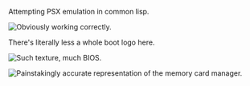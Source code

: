 Attempting PSX emulation in common lisp.  

![Obviously working correctly.](https://i.gyazo.com/c9bdb54fdc2274a687f8fc235b5e1db6.png)

There's literally less a whole boot logo here.  

![Such texture, much BIOS.](https://i.gyazo.com/22884deeb9cef493e449868b52ed4e8b.png)

![Painstakingly accurate representation of the memory card manager.](https://i.gyazo.com/1f26dfee0b65c4bc4f2a74e34ebd2c23.png)
